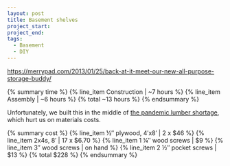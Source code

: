 ```yaml
---
layout: post
title: Basement shelves
project_start:
project_end:
tags:
  - Basement
  - DIY
---
```


https://merrypad.com/2013/01/25/back-at-it-meet-our-new-all-purpose-storage-buddy/


{% summary time %}
{% line_item Construction | ~7 hours %}
{% line_item Assembly | ~6 hours %}
{% total ~13 hours %}
{% endsummary %}

Unfortunately, we built this in the middle of [the pandemic lumber shortage](https://fortune.com/2021/03/20/lumber-prices-2021-chart-when-will-wood-shortage-end-price-of-lumber-go-down-home-sales-cost-update-march/), which hurt us on materials costs.

{% summary cost %}
{% line_item ½″ plywood, 4′x8′ | 2 x $46 %}
{% line_item 2x4s, 8′ | 17 x $6.70 %}
{% line_item 1 ¼″ wood screws | $9 %}
{% line_item 3″ wood screws | on hand %}
{% line_item 2 ½″ pocket screws | $13 %}
{% total $228 %}
{% endsummary %}
